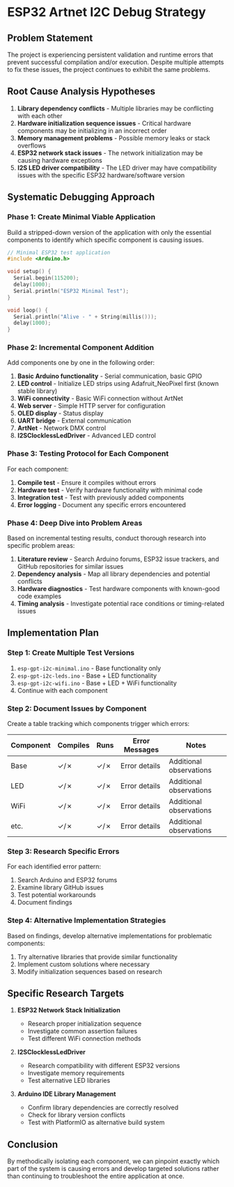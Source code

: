 # ESP32 Artnet I2C Debug Strategy

## Problem Statement
The project is experiencing persistent validation and runtime errors that prevent successful compilation and/or execution. Despite multiple attempts to fix these issues, the project continues to exhibit the same problems.

## Root Cause Analysis Hypotheses
1. **Library dependency conflicts** - Multiple libraries may be conflicting with each other
2. **Hardware initialization sequence issues** - Critical hardware components may be initializing in an incorrect order
3. **Memory management problems** - Possible memory leaks or stack overflows
4. **ESP32 network stack issues** - The network initialization may be causing hardware exceptions
5. **I2S LED driver compatibility** - The LED driver may have compatibility issues with the specific ESP32 hardware/software version

## Systematic Debugging Approach

### Phase 1: Create Minimal Viable Application
Build a stripped-down version of the application with only the essential components to identify which specific component is causing issues.

```cpp
// Minimal ESP32 test application
#include <Arduino.h>

void setup() {
  Serial.begin(115200);
  delay(1000);
  Serial.println("ESP32 Minimal Test");
}

void loop() {
  Serial.println("Alive - " + String(millis()));
  delay(1000);
}
```

### Phase 2: Incremental Component Addition
Add components one by one in the following order:

1. **Basic Arduino functionality** - Serial communication, basic GPIO
2. **LED control** - Initialize LED strips using Adafruit_NeoPixel first (known stable library)
3. **WiFi connectivity** - Basic WiFi connection without ArtNet
4. **Web server** - Simple HTTP server for configuration
5. **OLED display** - Status display
6. **UART bridge** - External communication
7. **ArtNet** - Network DMX control
8. **I2SClocklessLedDriver** - Advanced LED control

### Phase 3: Testing Protocol for Each Component

For each component:

1. **Compile test** - Ensure it compiles without errors
2. **Hardware test** - Verify hardware functionality with minimal code
3. **Integration test** - Test with previously added components
4. **Error logging** - Document any specific errors encountered

### Phase 4: Deep Dive into Problem Areas

Based on incremental testing results, conduct thorough research into specific problem areas:

1. **Literature review** - Search Arduino forums, ESP32 issue trackers, and GitHub repositories for similar issues
2. **Dependency analysis** - Map all library dependencies and potential conflicts
3. **Hardware diagnostics** - Test hardware components with known-good code examples
4. **Timing analysis** - Investigate potential race conditions or timing-related issues

## Implementation Plan

### Step 1: Create Multiple Test Versions

1. `esp-gpt-i2c-minimal.ino` - Base functionality only
2. `esp-gpt-i2c-leds.ino` - Base + LED functionality
3. `esp-gpt-i2c-wifi.ino` - Base + LED + WiFi functionality
4. Continue with each component

### Step 2: Document Issues by Component

Create a table tracking which components trigger which errors:

| Component | Compiles | Runs | Error Messages | Notes |
|-----------|----------|------|---------------|-------|
| Base      | ✓/✗      | ✓/✗  | Error details | Additional observations |
| LED       | ✓/✗      | ✓/✗  | Error details | Additional observations |
| WiFi      | ✓/✗      | ✓/✗  | Error details | Additional observations |
| etc.      | ✓/✗      | ✓/✗  | Error details | Additional observations |

### Step 3: Research Specific Errors

For each identified error pattern:
1. Search Arduino and ESP32 forums
2. Examine library GitHub issues
3. Test potential workarounds
4. Document findings

### Step 4: Alternative Implementation Strategies

Based on findings, develop alternative implementations for problematic components:
1. Try alternative libraries that provide similar functionality
2. Implement custom solutions where necessary
3. Modify initialization sequences based on research

## Specific Research Targets

1. **ESP32 Network Stack Initialization**
   - Research proper initialization sequence
   - Investigate common assertion failures
   - Test different WiFi connection methods

2. **I2SClocklessLedDriver**
   - Research compatibility with different ESP32 versions
   - Investigate memory requirements
   - Test alternative LED libraries

3. **Arduino IDE Library Management**
   - Confirm library dependencies are correctly resolved
   - Check for library version conflicts
   - Test with PlatformIO as alternative build system

## Conclusion

By methodically isolating each component, we can pinpoint exactly which part of the system is causing errors and develop targeted solutions rather than continuing to troubleshoot the entire application at once.
